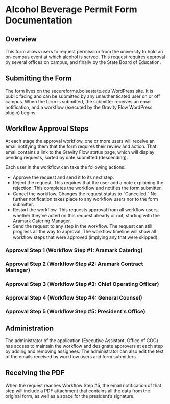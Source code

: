 # Alcohol Beverage Permit Form Documentation

## Overview 
This form allows users to request permission from the university to hold an on-campus event at which alcohol is served. This request requires approval by several offices on campus, and finally by the State Board of Education.

## Submitting the Form
The form lives on the secureforms.boisestate.edu WordPress site. It is public facing and can be submitted by any unauthenticated user on or off campus. When the form is submitted, the submitter receives an email notification, and a workflow (executed by the Gravity Flow WordPress plugin) begins.

## Workflow Approval Steps
At each stage the approval workflow, one or more users will receive an email notifying them that the form requires their review and action. That email contains a link to the Gravity Flow status page, which will display pending requests, sorted by date submitted (descending).

Each user in the workflow can take the following actions:
* Approve the request and send it to its next step.
* Reject the request. This requires that the user add a note explaining the rejection. This completes the workflow and notifies the form submitter.
* Cancel the workflow. Changes the request status to “Cancelled.” No further notification takes place to any workflow users nor to the form submitter.
* Restart the workflow. This requests approval from all workflow users, whether they’ve acted on this request already or not, starting with the Aramark Catering Manager.
* Send the request to any step in the workflow. The request can still progress all the way to approval. The workflow timeline will show all workflow steps that were approved (implying any that were skipped).

### Approval Step 1 (Workflow Step #1: Aramark Catering)
### Approval Step 2 (Workflow Step #2: Aramark Contract Manager)
### Approval Step 3 (Workflow Step #3: Chief Operating Officer)
### Approval Step 4 (Workflow Step #4: General Counsel)
### Approval Step 5 (Workflow Step #5: President's Office)

## Administration
The administrator of the application (Executive Assistant, Office of COO) has access to maintain the workflow and designate approvers at each step by adding and removing assignees. The administrator can also edit the text of the emails received by workflow users and form submitters.

## Receiving the PDF
When the request reaches Workflow Step #5, the email notification of that step will include a PDF attachment that contains all the data from the original form, as well as a space for the president’s signature. 
